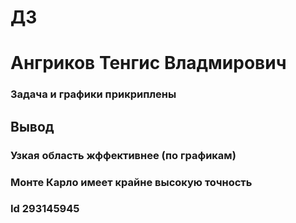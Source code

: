 # ДЗ
# Ангриков Тенгис Владмирович
### Задача и графики прикриплены 
## Вывод
### Узкая область жффективнее (по графикам)
### Монте Карло имеет крайне высокую точность
### Id 293145945
